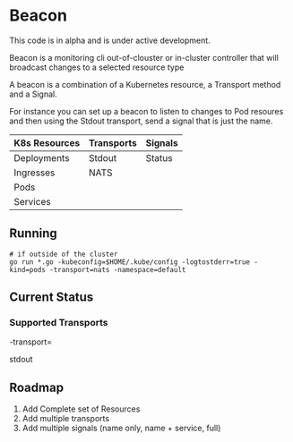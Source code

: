 # Beacon

This code is in alpha and is under active development.

Beacon is a monitoring cli out-of-clouster or in-cluster controller that will broadcast changes to a selected resource type

A beacon is a combination of a Kubernetes resource, a Transport method and a Signal.

For instance you can set up a beacon to listen to changes to Pod resoures and then using the Stdout transport, send a signal that is just the name.

| K8s Resources | Transports | Signals |
|---|---|---|
| Deployments | Stdout | Status |
| Ingresses | NATS | |
| Pods | | |
| Services | | |

## Running

```
# if outside of the cluster
go run *.go -kubeconfig=$HOME/.kube/config -logtostderr=true -kind=pods -transport=nats -namespace=default
```

## Current Status


### Supported Transports
-transport=

stdout

## Roadmap
   1. Add Complete set of Resources
   2. Add multiple transports
   3. Add multiple signals (name only, name + service, full)